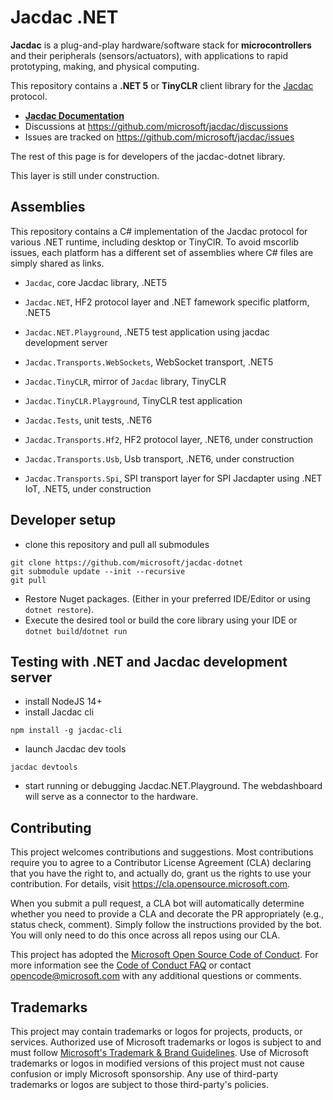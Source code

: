 # Jacdac .NET

**Jacdac** is a plug-and-play hardware/software stack 
for **microcontrollers** and their peripherals (sensors/actuators), 
with applications to rapid prototyping, making, and physical computing. 

This repository contains a **.NET 5** or **TinyCLR** client library for the [Jacdac](https://aka.ms/jacdac) protocol.

* **[Jacdac Documentation](https://aka.ms/jacdac/)**
* Discussions at https://github.com/microsoft/jacdac/discussions
* Issues are tracked on https://github.com/microsoft/jacdac/issues

The rest of this page is for developers of the jacdac-dotnet library.

This layer is still under construction.

## Assemblies

This repository contains a C# implementation of the Jacdac protocol for various .NET runtime, including desktop or TinyClR.
To avoid mscorlib issues, each platform has a different set of assemblies where C# files are simply shared as links.

  - `Jacdac`, core Jacdac library, .NET5
  - `Jacdac.NET`, HF2 protocol layer and .NET famework specific platform, .NET5
  - `Jacdac.NET.Playground`, .NET5 test application using jacdac development server
  - `Jacdac.Transports.WebSockets`, WebSocket transport, .NET5
  - `Jacdac.TinyCLR`, mirror of `Jacdac` library, TinyCLR
  - `Jacdac.TinyCLR.Playground`, TinyCLR test application
  - `Jacdac.Tests`, unit tests, .NET6

  - `Jacdac.Transports.Hf2`, HF2 protocol layer, .NET6, under construction
  - `Jacdac.Transports.Usb`, Usb transport, .NET6, under construction
  - `Jacdac.Transports.Spi`, SPI transport layer for SPI Jacdapter using .NET IoT, .NET5, under construction

## Developer setup

* clone this repository and pull all submodules
```
git clone https://github.com/microsoft/jacdac-dotnet
git submodule update --init --recursive
git pull
```

* Restore Nuget packages. (Either in your preferred IDE/Editor or using `dotnet restore`).
* Execute the desired tool or build the core library using your IDE or `dotnet build`/`dotnet run`

## Testing with .NET and Jacdac development server

* install NodeJS 14+
* install Jacdac cli
```
npm install -g jacdac-cli
```

* launch Jacdac dev tools
```
jacdac devtools
```

* start running or debugging Jacdac.NET.Playground. The webdashboard will serve as a connector to the hardware.

## Contributing

This project welcomes contributions and suggestions.  Most contributions require you to agree to a
Contributor License Agreement (CLA) declaring that you have the right to, and actually do, grant us
the rights to use your contribution. For details, visit https://cla.opensource.microsoft.com.

When you submit a pull request, a CLA bot will automatically determine whether you need to provide
a CLA and decorate the PR appropriately (e.g., status check, comment). Simply follow the instructions
provided by the bot. You will only need to do this once across all repos using our CLA.

This project has adopted the [Microsoft Open Source Code of Conduct](https://opensource.microsoft.com/codeofconduct/).
For more information see the [Code of Conduct FAQ](https://opensource.microsoft.com/codeofconduct/faq/) or
contact [opencode@microsoft.com](mailto:opencode@microsoft.com) with any additional questions or comments.

## Trademarks

This project may contain trademarks or logos for projects, products, or services. Authorized use of Microsoft 
trademarks or logos is subject to and must follow 
[Microsoft's Trademark & Brand Guidelines](https://www.microsoft.com/en-us/legal/intellectualproperty/trademarks/usage/general).
Use of Microsoft trademarks or logos in modified versions of this project must not cause confusion or imply Microsoft sponsorship.
Any use of third-party trademarks or logos are subject to those third-party's policies.
